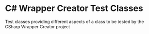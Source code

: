 # C# Wrapper Creator Test Classes

Test classes providing different aspects of a class to be tested by the CSharp Wrapper Creator project
